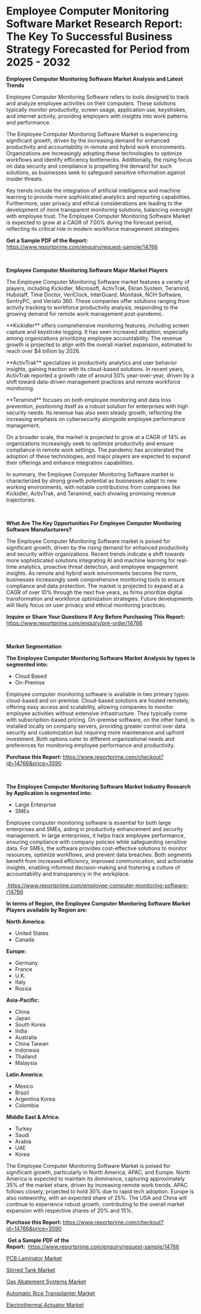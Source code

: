 <p><h1>Employee Computer Monitoring Software Market Research Report: The Key To Successful Business Strategy Forecasted for Period from 2025 - 2032</h1></p><p><strong>Employee Computer Monitoring Software Market Analysis and Latest Trends</strong></p>
<p><p>Employee Computer Monitoring Software refers to tools designed to track and analyze employee activities on their computers. These solutions typically monitor productivity, screen usage, application use, keystrokes, and internet activity, providing employers with insights into work patterns and performance. </p><p>The Employee Computer Monitoring Software Market is experiencing significant growth, driven by the increasing demand for enhanced productivity and accountability in remote and hybrid work environments. Organizations are increasingly adopting these technologies to optimize workflows and identify efficiency bottlenecks. Additionally, the rising focus on data security and compliance is propelling the demand for such solutions, as businesses seek to safeguard sensitive information against insider threats.</p><p>Key trends include the integration of artificial intelligence and machine learning to provide more sophisticated analytics and reporting capabilities. Furthermore, user privacy and ethical considerations are leading to the development of more transparent monitoring solutions, balancing oversight with employee trust. The Employee Computer Monitoring Software Market is expected to grow at a CAGR of 7.00% during the forecast period, reflecting its critical role in modern workforce management strategies.</p></p>
<p><strong>Get a Sample PDF of the Report:&nbsp;</strong> <a href="https://www.reportprime.com/enquiry/request-sample/14766?utm_campaign=3074&utm_medium=2&utm_source=Github&utm_content=ia&utm_term=20032025&utm_id=employee-computer-monitoring-software">https://www.reportprime.com/enquiry/request-sample/14766</a></p>
<p>&nbsp;</p>
<p><strong>Employee Computer Monitoring Software Major Market Players</strong></p>
<p><p>The Employee Computer Monitoring Software market features a variety of players, including Kickidler, Microsoft, ActivTrak, Ekran System, Teramind, Hubstaff, Time Doctor, VeriClock, InterGuard, Monitask, NCH Software, SentryPC, and Veriato 360. These companies offer solutions ranging from activity tracking to workforce productivity analysis, responding to the growing demand for remote work management post-pandemic.</p><p>**Kickidler** offers comprehensive monitoring features, including screen capture and keystroke logging. It has seen increased adoption, especially among organizations prioritizing employee accountability. The revenue growth is projected to align with the overall market expansion, estimated to reach over $4 billion by 2026.</p><p>**ActivTrak** specializes in productivity analytics and user behavior insights, gaining traction with its cloud-based solutions. In recent years, ActivTrak reported a growth rate of around 50% year-over-year, driven by a shift toward data-driven management practices and remote workforce monitoring.</p><p>**Teramind** focuses on both employee monitoring and data loss prevention, positioning itself as a robust solution for enterprises with high security needs. Its revenue has also seen steady growth, reflecting the increasing emphasis on cybersecurity alongside employee performance management.</p><p>On a broader scale, the market is projected to grow at a CAGR of 14% as organizations increasingly seek to optimize productivity and ensure compliance in remote work settings. The pandemic has accelerated the adoption of these technologies, and major players are expected to expand their offerings and enhance integration capabilities.</p><p>In summary, the Employee Computer Monitoring Software market is characterized by strong growth potential as businesses adapt to new working environments, with notable contributions from companies like Kickidler, ActivTrak, and Teramind, each showing promising revenue trajectories.</p></p>
<p>&nbsp;</p>
<p><strong>What Are The Key Opportunities For Employee Computer Monitoring Software Manufacturers?</strong></p>
<p><p>The Employee Computer Monitoring Software market is poised for significant growth, driven by the rising demand for enhanced productivity and security within organizations. Recent trends indicate a shift towards more sophisticated solutions integrating AI and machine learning for real-time analytics, proactive threat detection, and employee engagement insights. As remote and hybrid work environments become the norm, businesses increasingly seek comprehensive monitoring tools to ensure compliance and data protection. The market is projected to expand at a CAGR of over 10% through the next five years, as firms prioritize digital transformation and workforce optimization strategies. Future developments will likely focus on user privacy and ethical monitoring practices.</p></p>
<p><strong>Inquire or Share Your Questions If Any Before Purchasing This Report:</strong> <a href="https://www.reportprime.com/enquiry/pre-order/14766?utm_campaign=3074&utm_medium=2&utm_source=Github&utm_content=ia&utm_term=20032025&utm_id=employee-computer-monitoring-software">https://www.reportprime.com/enquiry/pre-order/14766</a></p>
<p>&nbsp;</p>
<p><strong>Market Segmentation</strong></p>
<p><strong>The Employee Computer Monitoring Software Market Analysis by types is segmented into:</strong></p>
<p><ul><li>Cloud Based</li><li>On-Premise</li></ul></p>
<p><p>Employee computer monitoring software is available in two primary types: cloud-based and on-premise. Cloud-based solutions are hosted remotely, offering easy access and scalability, allowing companies to monitor employee activities without extensive infrastructure. They typically come with subscription-based pricing. On-premise software, on the other hand, is installed locally on company servers, providing greater control over data security and customization but requiring more maintenance and upfront investment. Both options cater to different organizational needs and preferences for monitoring employee performance and productivity.</p></p>
<p><strong>Purchase this Report:&nbsp;</strong><a href="https://www.reportprime.com/checkout?id=14766&price=3590&utm_campaign=3074&utm_medium=2&utm_source=Github&utm_content=ia&utm_term=20032025&utm_id=employee-computer-monitoring-software">https://www.reportprime.com/checkout?id=14766&price=3590</a></p>
<p>&nbsp;</p>
<p><strong>The Employee Computer Monitoring Software Market Industry Research by Application is segmented into:</strong></p>
<p><ul><li>Large Enterprise</li><li>SMEs</li></ul></p>
<p><p>Employee computer monitoring software is essential for both large enterprises and SMEs, aiding in productivity enhancement and security management. In large enterprises, it helps track employee performance, ensuring compliance with company policies while safeguarding sensitive data. For SMEs, the software provides cost-effective solutions to monitor resources, optimize workflows, and prevent data breaches. Both segments benefit from increased efficiency, improved communication, and actionable insights, enabling informed decision-making and fostering a culture of accountability and transparency in the workplace.</p></p>
<p><a href="https://www.reportprime.com/employee-computer-monitoring-software-r14766?utm_campaign=3074&utm_medium=2&utm_source=Github&utm_content=ia&utm_term=20032025&utm_id=employee-computer-monitoring-software">&nbsp;https://www.reportprime.com/employee-computer-monitoring-software-r14766</a></p>
<p><strong>In terms of Region, the Employee Computer Monitoring Software Market Players available by Region are:</strong></p>
<p>
    <p> <strong> North America: </strong>
        <ul>
            <li>United States</li>
            <li>Canada</li>
        </ul>
        </p> 
    <p> <strong> Europe: </strong>
        <ul>
            <li>Germany</li>
            <li>France</li>
            <li>U.K.</li>
            <li>Italy</li>
            <li>Russia</li>
        </ul>
        </p> 
    <p> <strong> Asia-Pacific: </strong>
        <ul>
            <li>China</li>
            <li>Japan</li>
            <li>South Korea</li>
            <li>India</li>
            <li>Australia</li>
            <li>China Taiwan</li>
            <li>Indonesia</li>
            <li>Thailand</li>
            <li>Malaysia</li>
        </ul>
        </p> 
    <p> <strong> Latin America: </strong>
        <ul>
            <li>Mexico</li>
            <li>Brazil</li>
            <li>Argentina Korea</li>
            <li>Colombia</li>
        </ul>
        </p> 
    <p> <strong> Middle East & Africa: </strong>
        <ul>
            <li>Turkey</li>
            <li>Saudi</li>
            <li>Arabia</li>
            <li>UAE</li>
            <li>Korea</li>
        </ul>
    </p>
    </p>
<p><p>The Employee Computer Monitoring Software Market is poised for significant growth, particularly in North America, APAC, and Europe. North America is expected to maintain its dominance, capturing approximately 35% of the market share, driven by increasing remote work trends. APAC follows closely, projected to hold 30% due to rapid tech adoption. Europe is also noteworthy, with an expected share of 25%. The USA and China will continue to experience robust growth, contributing to the overall market expansion with respective shares of 20% and 15%.</p></p>
<p><strong>Purchase this Report: </strong><a href="https://www.reportprime.com/checkout?id=14766&price=3590&utm_campaign=3074&utm_medium=2&utm_source=Github&utm_content=ia&utm_term=20032025&utm_id=employee-computer-monitoring-software">https://www.reportprime.com/checkout?id=14766&price=3590</a></p>
<p>&nbsp;<strong>Get a Sample PDF of the Report:&nbsp;&nbsp;</strong><a href="https://www.reportprime.com/enquiry/request-sample/14766?utm_campaign=3074&utm_medium=2&utm_source=Github&utm_content=ia&utm_term=20032025&utm_id=employee-computer-monitoring-software">https://www.reportprime.com/enquiry/request-sample/14766</a></p>
<p><strong></strong></p>
<p><p><a href="https://www.linkedin.com/pulse/latest-trends-applications-growth-forecast-global-pcb-ha5ze?utm_campaign=3074&utm_medium=2&utm_source=Github&utm_content=ia&utm_term=20032025&utm_id=employee-computer-monitoring-software">PCB Laminator Market</a></p><p><a href="https://www.linkedin.com/pulse/stirred-tank-market-revolution-driving-factors-forecasted-8nwee?utm_campaign=3074&utm_medium=2&utm_source=Github&utm_content=ia&utm_term=20032025&utm_id=employee-computer-monitoring-software">Stirred Tank Market</a></p><p><a href="https://www.linkedin.com/pulse/gas-abatement-systems-market-forecast-projected-growth-51w2e?utm_campaign=3074&utm_medium=2&utm_source=Github&utm_content=ia&utm_term=20032025&utm_id=employee-computer-monitoring-software">Gas Abatement Systems Market</a></p><p><a href="https://www.linkedin.com/pulse/exploring-automatic-rice-transplanter-market-strategic-insights-8ogfe?utm_campaign=3074&utm_medium=2&utm_source=Github&utm_content=ia&utm_term=20032025&utm_id=employee-computer-monitoring-software">Automatic Rice Transplanter Market</a></p><p><a href="https://www.linkedin.com/pulse/analyzing-electrothermal-actuator-market-size-revenue-growth-lstwe?utm_campaign=3074&utm_medium=2&utm_source=Github&utm_content=ia&utm_term=20032025&utm_id=employee-computer-monitoring-software">Electrothermal Actuator Market</a></p></p>